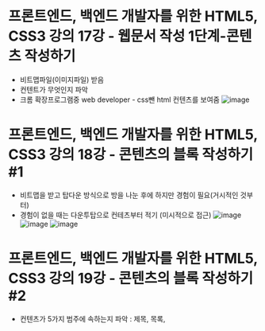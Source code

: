 # 프론트엔드, 백엔드 개발자를 위한 HTML5, CSS3 강의 17강 - 웹문서 작성 1단계-콘텐츠 작성하기
* 비트맵파일(이미지파일) 받음
* 컨텐트가 무엇인지 파악
* 크롬 확장프로그램중 web developer - css뺀 html 컨텐츠를 보여줌
![image](https://user-images.githubusercontent.com/40667871/234303524-7cc0e031-c11c-442e-bc3b-e0a88d3c3bce.png)

# 프론트엔드, 백엔드 개발자를 위한 HTML5, CSS3 강의 18강 - 콘텐츠의 블록 작성하기 #1
* 비트맵을 받고 탑다운 방식으로 방을 나눈 후에 하지만 경험이 필요(거시적인 것부터)
* 경험이 없을 때는 다운투탑으로 컨테츠부터 적기 (미시적으로 접근)
![image](https://user-images.githubusercontent.com/40667871/234307521-381b9259-3038-46c3-8aa7-c3f2df8c0439.png)
![image](https://user-images.githubusercontent.com/40667871/234308915-033a8ea8-342d-49ba-9421-b0e30b1c4558.png)
![image](https://user-images.githubusercontent.com/40667871/234309340-14060d9e-6f6a-4d78-9d2e-a3199365353d.png)

# 프론트엔드, 백엔드 개발자를 위한 HTML5, CSS3 강의 19강 - 콘텐츠의 블록 작성하기 #2
* 컨텐츠가 5가지 범주에 속하는지 파악 : 제목, 목록, 
